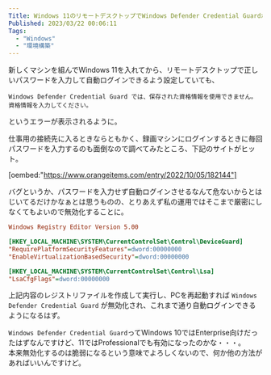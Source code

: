 ```yaml
---
Title: Windows 11のリモートデスクトップでWindows Defender Credential Guardが自動ログインをはじいてしまう問題の対処
Published: 2023/03/22 00:06:11
Tags:
  - "Windows"
  - "環境構築"
---
```


新しくマシンを組んでWindows 11を入れてから、リモートデスクトップで正しいパスワードを入力して自動ログインできるよう設定していても、

```
Windows Defender Credential Guard では、保存された資格情報を使用できません。資格情報を入力してください。
```
というエラーが表示されるように。

仕事用の接続先に入るときならともかく、録画マシンにログインするときに毎回パスワードを入力するのも面倒なので調べてみたところ、下記のサイトがヒット。  

[oembed:"https://www.orangeitems.com/entry/2022/10/05/182144"]

バグというか、パスワードを入力せず自動ログインさせるなんて危ないからとはじいてるだけかなぁとは思うものの、とりあえず私の運用ではそこまで厳密にしなくてもよいので無効化することに。  

```ini
Windows Registry Editor Version 5.00

[HKEY_LOCAL_MACHINE\SYSTEM\CurrentControlSet\Control\DeviceGuard]
"RequirePlatformSecurityFeatures"=dword:00000000
"EnableVirtualizationBasedSecurity"=dword:00000000

[HKEY_LOCAL_MACHINE\SYSTEM\CurrentControlSet\Control\Lsa]
"LsaCfgFlags"=dword:00000000

```

上記内容のレジストリファイルを作成して実行し、PCを再起動すれば `Windows Defender Credential Guard` が無効化され、これまで通り自動ログインできるようになるはず。  

`Windows Defender Credential Guard`ってWindows 10ではEnterprise向けだったはずなんですけど、11ではProfessionalでも有効になったのかな・・・。   
本来無効化するのは脆弱になるという意味でよろしくないので、何か他の方法があればいいんですけど。